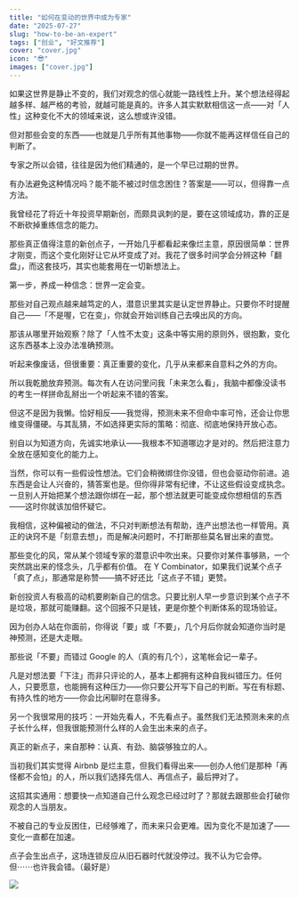 ```yaml
---
title: "如何在变动的世界中成为专家"
date: "2025-07-27"
slug: "how-to-be-an-expert"
tags: ["创业", "好文推荐"]
cover: "cover.jpg"
icon: "😎"
images: ["cover.jpg"]
---
```

如果这世界是静止不变的，我们对观念的信心就能一路线性上升。某个想法经得起越多样、越严格的考验，就越可能是真的。许多人其实默默相信这一点——对「人性」这种变化不大的领域来说，这么想或许没错。



但对那些会变的东西——也就是几乎所有其他事物——你就不能再这样信任自己的判断了。



专家之所以会错，往往是因为他们精通的，是一个早已过期的世界。



有办法避免这种情况吗？能不能不被过时信念困住？答案是——可以，但得靠一点方法。



我曾经花了将近十年投资早期新创，而颇具讽刺的是，要在这领域成功，靠的正是不断砍掉重练信念的能力。



那些真正值得注意的新创点子，一开始几乎都看起来像烂主意，原因很简单：世界才刚变，而这个变化刚好让它从坏变成了对。我花了很多时间学会分辨这种「翻盘」，而这套技巧，其实也能套用在一切新想法上。



第一步，养成一种信念：世界一定会变。



那些对自己观点越来越笃定的人，潜意识里其实是认定世界静止。只要你不时提醒自己——「不是喔，它在变」，你就会开始训练自己去嗅出风的方向。



那该从哪里开始观察？除了「人性不太变」这条中等实用的原则外，很抱歉，变化这东西基本上没办法准确预测。



听起来像废话，但很重要：真正重要的变化，几乎从来都来自意料之外的方向。



所以我乾脆放弃预测。每次有人在访问里问我「未来怎么看」，我脑中都像没读书的考生一样拼命乱掰出一个听起来不错的答案。



但这不是因为我懒。恰好相反——我觉得，预测未来不但命中率可怜，还会让你思维变得僵硬。与其乱猜，不如选择更实际的策略：彻底、彻底地保持开放心态。



别自以为知道方向，先诚实地承认——我根本不知道哪边才是对的。然后把注意力全放在感知变化的能力上。



当然，你可以有一些假设性想法。它们会稍微绑住你没错，但也会驱动你前进。追东西是会让人兴奋的，猜答案也是。但你得非常有纪律，不让这些假设变成执念。
一旦别人开始把某个想法跟你绑在一起，那个想法就更可能变成你想相信的东西——这时你就该加倍怀疑它。



我相信，这种偏被动的做法，不只对判断想法有帮助，连产出想法也一样管用。真正的诀窍不是「刻意去想」，而是解决问题时，不打断那些莫名冒出来的直觉。



那些变化的风，常从某个领域专家的潜意识中吹出来。只要你对某件事够熟，一个突然跳出来的怪念头，几乎都有价值。
在 Y Combinator，如果我们说某个点子「疯了点」，那通常是称赞——搞不好还比「这点子不错」更赞。



新创投资人有极高的动机要刷新自己的信念。只要比别人早一步意识到某个点子不是垃圾，那就可能赚翻。这个回报不只是钱，更是你整个判断体系的现场验证。



因为创办人站在你面前，你得说「要」或「不要」，几个月后你就会知道你当时是神预测，还是大走眼。



那些说「不要」而错过 Google 的人（真的有几个），这笔帐会记一辈子。



凡是对想法要「下注」而非只评论的人，基本上都拥有这种自我纠错压力。任何人，只要愿意，也能拥有这种压力——你只要公开写下自己的判断。写在有标题、有持久性的地方——你会比闲聊时在意得多。



另一个我很常用的技巧：一开始先看人，不先看点子。虽然我们无法预测未来的点子长什么样，但我很能预测什么样的人会生出未来的点子。



真正的新点子，来自那种：认真、有劲、脑袋够独立的人。



当初我们其实觉得 Airbnb 是烂主意，但我们看得出来——创办人他们是那种「再怪都不会怕」的人，所以我们选择先信人、再信点子，最后押对了。



这招其实通用：想要快一点知道自己什么观念已经过时了？那就去跟那些会打破你观念的人当朋友。



不被自己的专业反困住，已经够难了，而未来只会更难。因为变化不是加速了——变化一直都在加速。



点子会生出点子，这场连锁反应从旧石器时代就没停过。我不认为它会停。
但⋯⋯也许我会错。（最好是）




![](https://prod-files-secure.s3.us-west-2.amazonaws.com/112d0858-5090-4d34-a606-b75eb8d65fd2/46476355-9cf3-4e99-9b7a-3531bc426380/1000202064.png?X-Amz-Algorithm=AWS4-HMAC-SHA256&X-Amz-Content-Sha256=UNSIGNED-PAYLOAD&X-Amz-Credential=ASIAZI2LB466RVWDB77W%2F20250916%2Fus-west-2%2Fs3%2Faws4_request&X-Amz-Date=20250916T053229Z&X-Amz-Expires=3600&X-Amz-Security-Token=IQoJb3JpZ2luX2VjEA0aCXVzLXdlc3QtMiJHMEUCICXt81OAPSEIq9H6YTAMJfDE6WU5BgwXH%2BJUcicZzFqTAiEAp%2ByBWnDVgGn0UyBU0VfpRCf23cIBRmvZ5NHQlinwMCgqiAQIhv%2F%2F%2F%2F%2F%2F%2F%2F%2F%2FARAAGgw2Mzc0MjMxODM4MDUiDHgAjuXYezlyVWUwJyrcA79TEwqEdheUfasQF0vgnjjYiBCTqcyHvW11zy9lEi6xsmkHVE%2F%2BDHO4TGEAL6CybDIdSJknXnZdCgUywOkSJjXeo4o%2BBosN8xiUpk3jDHSKWIGES%2Fx5THAz3eMB7Uvf3n5Il3lui04gnUi5dm40Dxb8D%2FwM9csBUAJuWtD7y7nRAQGcRXGCPjGIyCcaRpC2E1H%2BgvGm82My8AkFHrecSgeJ53tesK2sUdD%2F%2B1VpkHOFrNtVVgMdgwa7bD7A%2FRNegnvasP94YcIUSEkrQosq%2BOklmSvNeowMAwpm0v96SXIOZUlz4%2B7woTQ7O5ZamkYAuKM1ijssNnRNlrM1qbMLoHNn4sQTSsNwi06rIxFw8TXjEh%2FNfDnVufzRBWJvOsPNNInZ3YS%2F1Qkg7iW4XfPAufa8EeUijjScbHkKqME%2BMJbJCKkmFwKIwt0V6JJ0oV78Pe1ZuDLjPh0OF295q%2FP%2FlCf1bkZkfePWfvXh4Cu3w53kGsEo6xggfzSddIlw9FY4nyHKpPaJBbNtHm6F3f4N7ZuhgIOwD5iNcQR7suxaHCH5wi2%2Fw%2Bn0GAEBywmfWDpM30D7D1bxGl73mPDocaLFx8wkVqf9OPuA0kY4OLRR4HIL5EOE47TG%2BZTcTNheMILXo8YGOqUBUE%2FE3Z3PoUyeK3fC%2B9uIuHAHnwfruGXazo%2F%2BHoqV6MqI24CA72%2BU3a%2FlpyM013eprTQpJs2JFXFcGwbx0HinmfaKX8J8NnLr1bKt1g%2ByjDus6nwKb3c2MqmUvYtaWr9LbOOxR8ZbjjY1BM0nrlkVKJEhClO%2FiXzyF9DocKwdyEdG9386M%2Flo%2Fe%2BGCY9dCLGuu0slcTmk0EOVb%2BJK3M%2BBbveS%2Bxju&X-Amz-Signature=7f59748c9e69b43fe8c848d5320248670f802ecd6d1184943a619db0688c5449&X-Amz-SignedHeaders=host&x-amz-checksum-mode=ENABLED&x-id=GetObject)

